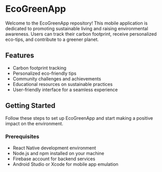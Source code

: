 # EcoGreenApp

Welcome to the EcoGreenApp repository! This mobile application is dedicated to promoting sustainable living and raising environmental awareness. Users can track their carbon footprint, receive personalized eco-tips, and contribute to a greener planet.

## Features

- Carbon footprint tracking
- Personalized eco-friendly tips
- Community challenges and achievements
- Educational resources on sustainable practices
- User-friendly interface for a seamless experience

## Getting Started

Follow these steps to set up EcoGreenApp and start making a positive impact on the environment.

### Prerequisites

- React Native development environment
- Node.js and npm installed on your machine
- Firebase account for backend services
- Android Studio or Xcode for mobile app emulation
